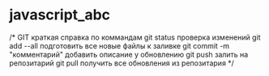 # javascript_abc

/*
GIT краткая     справка по коммандам
git status      проверка изменений
git add --all   подготовить все новые файлы к заливке
git commit -m "комментарий"   добавить описание у обновлению
git  push       залить на репозитарий
git pull        получить все обновления из репозитария
*/
